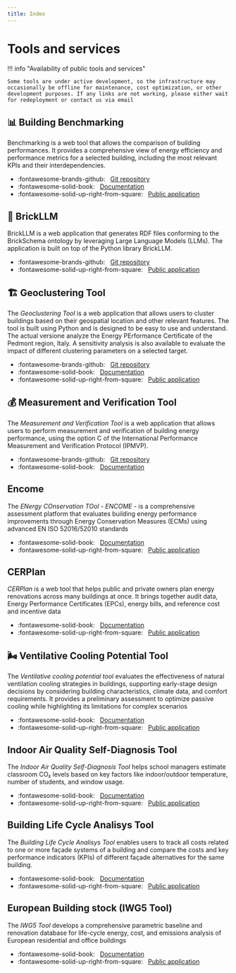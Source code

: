 ```yaml
---
title: Index
---
```


# Tools and services

!!! info "Availability of public tools and services"

    Some tools are under active development, so the infrastructure may occasionally be offline for maintenance, cost optimization, or other development purposes. If any links are not working, please either wait for redeployment or contact us via email 

## 📊 Building Benchmarking

Benchmarking is a web tool that allows the comparison of building performances. It provides a comprehensive view of energy efficiency and performance metrics for a selected building, including the most relevant KPIs and their interdependencies.

- :fontawesome-brands-github: &nbsp; [Git repository](https://github.com/EURAC-EEBgroup/MODERATE_building_benchmarking)
- :fontawesome-solid-book: &nbsp; [Documentation](benchmarking.md)
- :fontawesome-solid-up-right-from-square: &nbsp; [Public application](https://tools.eeb.eurac.edu/building_benchmarking/)

## 🧠 BrickLLM

BrickLLM is a web application that generates RDF files conforming to the BrickSchema ontology by leveraging Large Language Models (LLMs). The application is built on top of the Python library BrickLLM.

- :fontawesome-brands-github: &nbsp; [Git repository](https://github.com/EURAC-EEBgroup/BrickLLM-App)
- :fontawesome-solid-up-right-from-square: &nbsp; [Public application](https://tools.eeb.eurac.edu/brickllm/)

## 🏗️ Geoclustering Tool

The _Geoclustering Tool_ is a web application that allows users to cluster buildings based on their geospatial location and other relevant features. The tool is built using Python and is designed to be easy to use and understand. 
The actual versione analyze the Energy PErformance Certificate of the Pedmont region, Italy.
A sensitivity analysis is also available to evaluate the impact of different clustering parameters on a selected target.

- :fontawesome-brands-github: &nbsp; [Git repository](https://github.com/EURAC-EEBgroup/geoclustering_epc)
- :fontawesome-solid-book: &nbsp; [Documentation](geoclustering_tools.md)
- :fontawesome-solid-up-right-from-square: &nbsp; [Public application](https://tools.eeb.eurac.edu/epc_clustering/piemonte/)

## 💰 Measurement and Verification Tool

The _Measurement and Verification Tool_ is a web application that allows users to perform measurement and verification of building energy performance, using the option C of the International Performance Measurement and Verification Protocol (IPMVP).

- :fontawesome-brands-github: &nbsp; [Git repository](https://github.com/EURAC-EEBgroup/Measurement-and-verification)
- :fontawesome-solid-book: &nbsp; [Documentation](mea_and_ver.md)

## Encome 

The _ENergy COnservation TOol - ENCOME -_ is a comprehensive assessment platform that evaluates building energy performance improvements through Energy Conservation Measures (ECMs) using advanced EN ISO 52016/52010 standards

<!-- - :fontawesome-brands-github: &nbsp; [Git repository]() -->
- :fontawesome-solid-book: &nbsp; [Documentation](Encome.md)
- :fontawesome-solid-up-right-from-square: &nbsp; [Public application](https://tools.eeb.eurac.edu/encome/)

## CERPlan

_CERPlan_ is a web tool that helps public and private owners plan energy renovations across many buildings at once. It brings together audit data, Energy Performance Certificates (EPCs), energy bills, and reference cost and incentive data

<!-- - :fontawesome-brands-github: &nbsp; [Git repository]() -->
- :fontawesome-solid-book: &nbsp; [Documentation](CERPlan.md)
- :fontawesome-solid-up-right-from-square: &nbsp; [Public application](https://cerplan.eurac.edu)

## 🌬️ Ventilative Cooling Potential Tool 

The _Ventilative cooling potential tool_ evaluates the effectiveness of natural ventilation cooling strategies in buildings, supporting early-stage design decisions by considering building characteristics, climate data, and comfort requirements. It provides a preliminary assessment to optimize passive cooling while highlighting its limitations for complex scenarios

<!-- - :fontawesome-brands-github: &nbsp; [Git repository]() -->
- :fontawesome-solid-book: &nbsp; [Documentation](Ventilative_Cooling_Potential.md)
- :fontawesome-solid-up-right-from-square: &nbsp; [Public application](https://tools.eeb.eurac.edu/ventilative_cooling_potential/)

## Indoor Air Quality Self-Diagnosis Tool 

The _Indoor Air Quality Self-Diagnosis Tool_ helps school managers estimate classroom CO₂ levels based on key factors like indoor/outdoor temperature, number of students, and window usage.

<!-- - :fontawesome-brands-github: &nbsp; [Git repository]() -->
- :fontawesome-solid-book: &nbsp; [Documentation](IAQ_Self_Diagnosis.md)
- :fontawesome-solid-up-right-from-square: &nbsp; [Public application](https://tools.eeb.eurac.edu/iaq_self_diagnosis/)

## Building Life Cycle Analisys Tool 

The _Building Life Cycle Analisys Tool_ enables users to track all costs related to one or more façade systems of a building and compare the costs and key performance indicators (KPIs) of different façade alternatives for the same building.

<!-- - :fontawesome-brands-github: &nbsp; [Git repository]() -->
- :fontawesome-solid-book: &nbsp; [Documentation](BLCA.md)
- :fontawesome-solid-up-right-from-square: &nbsp; [Public application](https://tools.eeb.eurac.edu/blca/)

## European Building stock (IWG5 Tool)

The _IWG5 Tool_ develops a comprehensive parametric baseline and renovation database for life-cycle energy, cost, and emissions analysis of European residential and office buildings

<!-- - :fontawesome-brands-github: &nbsp; [Git repository]() -->
- :fontawesome-solid-book: &nbsp; [Documentation](IWG5.md)
- :fontawesome-solid-up-right-from-square: &nbsp; [Public application](https://tools.eeb.eurac.edu/iwg5/)


